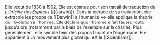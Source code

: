 Elle vécut de 1830 à 1902. Elle est connue pour son travail de traduction de *L'Origine des Espèces* ([[Darwin]]). Dans la préface de sa traduction, elle extrapole les propos de [[Darwin]] à l'humanité <=> elle applique la théorie de l'évolution à l'homme. Elle déclare que l'homme a fait fausse route jusqu'alors (notamment par le biais de l'exemple sur la charité). Plus généralement, elle semble tenir des propos tenant de l'eugénisme. Elle appartient à un mouvement plus global qui est le [[Scientisme]].